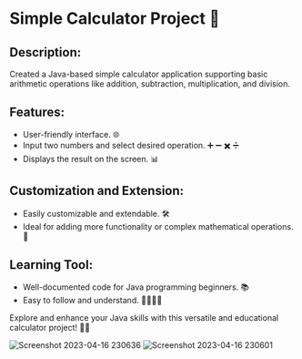 # Simple Calculator Project 🧮

## Description:
Created a Java-based simple calculator application supporting basic arithmetic operations like addition, subtraction, multiplication, and division. 

## Features:
- User-friendly interface. 🌐
- Input two numbers and select desired operation. ➕ ➖ ✖️ ➗
- Displays the result on the screen. 📊

## Customization and Extension:
- Easily customizable and extendable. 🛠️
- Ideal for adding more functionality or complex mathematical operations. 🚀

## Learning Tool:
- Well-documented code for Java programming beginners. 📚
- Easy to follow and understand. 👩‍💻👨‍💻

Explore and enhance your Java skills with this versatile and educational calculator project! 🌟🔢



![Screenshot 2023-04-16 230636](https://user-images.githubusercontent.com/126070964/232330455-b67e498a-4ec4-4af7-a878-086b8982ad11.png)    ![Screenshot 2023-04-16 230601](https://user-images.githubusercontent.com/126070964/232330460-de580710-dd99-4f62-9cd7-c1b0b94dae2a.png)
